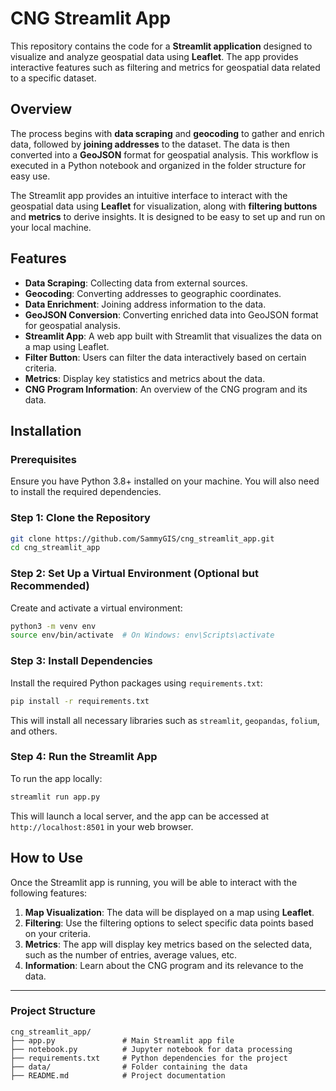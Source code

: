 # CNG Streamlit App

This repository contains the code for a **Streamlit application** designed to visualize and analyze geospatial data using **Leaflet**. The app provides interactive features such as filtering and metrics for geospatial data related to a specific dataset.

## Overview

The process begins with **data scraping** and **geocoding** to gather and enrich data, followed by **joining addresses** to the dataset. The data is then converted into a **GeoJSON** format for geospatial analysis. This workflow is executed in a Python notebook and organized in the folder structure for easy use.

The Streamlit app provides an intuitive interface to interact with the geospatial data using **Leaflet** for visualization, along with **filtering buttons** and **metrics** to derive insights. It is designed to be easy to set up and run on your local machine.

## Features

- **Data Scraping**: Collecting data from external sources.
- **Geocoding**: Converting addresses to geographic coordinates.
- **Data Enrichment**: Joining address information to the data.
- **GeoJSON Conversion**: Converting enriched data into GeoJSON format for geospatial analysis.
- **Streamlit App**: A web app built with Streamlit that visualizes the data on a map using Leaflet.
- **Filter Button**: Users can filter the data interactively based on certain criteria.
- **Metrics**: Display key statistics and metrics about the data.
- **CNG Program Information**: An overview of the CNG program and its data.

## Installation

### Prerequisites

Ensure you have Python 3.8+ installed on your machine. You will also need to install the required dependencies.

### Step 1: Clone the Repository

```bash
git clone https://github.com/SammyGIS/cng_streamlit_app.git
cd cng_streamlit_app
```

### Step 2: Set Up a Virtual Environment (Optional but Recommended)

Create and activate a virtual environment:

```bash
python3 -m venv env
source env/bin/activate  # On Windows: env\Scripts\activate
```

### Step 3: Install Dependencies

Install the required Python packages using `requirements.txt`:

```bash
pip install -r requirements.txt
```

This will install all necessary libraries such as `streamlit`, `geopandas`, `folium`, and others.

### Step 4: Run the Streamlit App

To run the app locally:

```bash
streamlit run app.py
```

This will launch a local server, and the app can be accessed at `http://localhost:8501` in your web browser.

## How to Use

Once the Streamlit app is running, you will be able to interact with the following features:

1. **Map Visualization**: The data will be displayed on a map using **Leaflet**.
2. **Filtering**: Use the filtering options to select specific data points based on your criteria.
3. **Metrics**: The app will display key metrics based on the selected data, such as the number of entries, average values, etc.
4. **Information**: Learn about the CNG program and its relevance to the data.


---

### Project Structure

```
cng_streamlit_app/
├── app.py               # Main Streamlit app file
├── notebook.py          # Jupyter notebook for data processing
├── requirements.txt     # Python dependencies for the project
├── data/                # Folder containing the data 
├── README.md            # Project documentation
```
